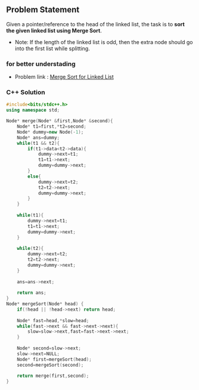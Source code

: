 ## Problem Statement

Given a pointer/reference to the head of the linked list, the task is to **sort the given linked list using Merge Sort**.
- Note: If the length of the linked list is odd, then the extra node should go into the first list while splitting.
### for better understading
- Problem link : [Merge Sort for Linked List](https://www.geeksforgeeks.org/problems/sort-a-linked-list/1?page=2&category=Linked%20List&status=solved&sortBy=difficulty)

### C++ Solution

```cpp
#include<bits/stdc++.h>
using namespace std;

Node* merge(Node* &first,Node* &second){
    Node* t1=first,*t2=second;
    Node* dummy=new Node(-1);
    Node* ans=dummy;
    while(t1 && t2){
        if(t1->data<t2->data){
            dummy->next=t1;
            t1=t1->next;
            dummy=dummy->next;
        }
        else{
            dummy->next=t2;
            t2=t2->next;
            dummy=dummy->next;
        }
    }
    
    while(t1){
        dummy->next=t1;
        t1=t1->next;
        dummy=dummy->next; 
    }
    
    while(t2){
        dummy->next=t2;
        t2=t2->next;
        dummy=dummy->next; 
    }
    
    ans=ans->next;
    
    return ans;
}
Node* mergeSort(Node* head) {
    if(!head || !head->next) return head;
    
    Node* fast=head,*slow=head;
    while(fast->next && fast->next->next){
        slow=slow->next,fast=fast->next->next;
    }
    
    Node* second=slow->next;
    slow->next=NULL;
    Node* first=mergeSort(head);
    second=mergeSort(second);
    
    return merge(first,second);
}
```